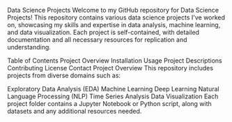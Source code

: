 Data Science Projects
Welcome to my GitHub repository for Data Science Projects! This repository contains various data science projects I've worked on, showcasing my skills and expertise in data analysis, machine learning, and data visualization. Each project is self-contained, with detailed documentation and all necessary resources for replication and understanding.

Table of Contents
Project Overview
Installation
Usage
Project Descriptions
Contributing
License
Contact
Project Overview
This repository includes projects from diverse domains such as:

Exploratory Data Analysis (EDA)
Machine Learning
Deep Learning
Natural Language Processing (NLP)
Time Series Analysis
Data Visualization
Each project folder contains a Jupyter Notebook or Python script, along with datasets and any additional resources needed.
